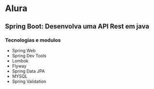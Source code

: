 # Alura
## Spring Boot: Desenvolva uma API Rest em java
### Tecnologias e modulos
* Spring Web
* Spring Dev Tools
* Lombok
* Flyway
* Spring Data JPA
* MYSQL
* Spring Validation